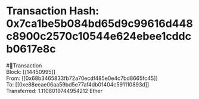 
Transaction Hash: 0x7ca1be5b084bd65d9c99616d448c8900c2570c10544e624ebee1cddcb0617e8c
====================================================================================
  
#💸Transaction  
Block: [[14450995]]  
From: [[0x68b3465833fb72a70ecdf485e0e4c7bd8665fc45]]  
To: [[0xe88eeae06aa59bd5e77af4db01404c591110893d]]  
Transferred: 1.1108019744954212 Ether